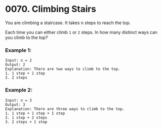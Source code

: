 # 0070. Climbing Stairs
You are climbing a staircase. It takes n steps to reach the top.

Each time you can either climb `1` or `2` steps. In how many distinct ways can you climb to the top?

### Example 1:
```
Input: n = 2
Output: 2
Explanation: There are two ways to climb to the top.
1. 1 step + 1 step
2. 2 steps
```

### Example 2:
```
Input: n = 3
Output: 3
Explanation: There are three ways to climb to the top.
1. 1 step + 1 step + 1 step
2. 1 step + 2 steps
3. 2 steps + 1 step
```